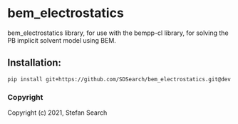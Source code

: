 bem_electrostatics
==============================

bem_electrostatics library, for use with the bempp-cl library, for solving the PB implicit solvent model using BEM.
 

## Installation:

```
pip install git+https://github.com/SDSearch/bem_electrostatics.git@dev
```

### Copyright

Copyright (c) 2021, Stefan Search